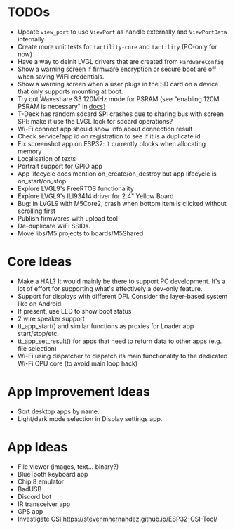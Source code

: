 # TODOs
- Update `view_port` to use `ViewPort` as handle externally and `ViewPortData` internally
- Create more unit tests for `tactility-core` and `tactility` (PC-only for now)
- Have a way to deinit LVGL drivers that are created from `HardwareConfig`
- Show a warning screen if firmware encryption or secure boot are off when saving WiFi credentials.
- Show a warning screen when a user plugs in the SD card on a device that only supports mounting at boot.
- Try out Waveshare S3 120MHz mode for PSRAM (see "enabling 120M PSRAM is necessary" in [docs](https://www.waveshare.com/wiki/ESP32-S3-Touch-LCD-4.3#Other_Notes))
- T-Deck has random sdcard SPI crashes due to sharing bus with screen SPI: make it use the LVGL lock for sdcard operations?
- Wi-Fi connect app should show info about connection result
- Check service/app id on registration to see if it is a duplicate id
- Fix screenshot app on ESP32: it currently blocks when allocating memory
- Localisation of texts
- Portrait support for GPIO app
- App lifecycle docs mention on_create/on_destroy but app lifecycle is on_start/on_stop
- Explore LVGL9's FreeRTOS functionality
- Explore LVGL9's ILI93414 driver for 2.4" Yellow Board
- Bug: in LVGL9 with M5Core2, crash when bottom item is clicked without scrolling first
- Publish firmwares with upload tool
- De-duplicate WiFi SSIDs.
- Move libs/M5 projects to boards/M5Shared

# Core Ideas
- Make a HAL? It would mainly be there to support PC development. It's a lot of effort for supporting what's effectively a dev-only feature.
- Support for displays with different DPI. Consider the layer-based system like on Android.
- If present, use LED to show boot status
- 2 wire speaker support
- tt_app_start() and similar functions as proxies for Loader app start/stop/etc.
- tt_app_set_result() for apps that need to return data to other apps (e.g. file selection)
- Wi-Fi using dispatcher to dispatch its main functionality to the dedicated Wi-Fi CPU core (to avoid main loop hack)

# App Improvement Ideas
- Sort desktop apps by name.
- Light/dark mode selection in Display settings app.

# App Ideas
- File viewer (images, text... binary?)
- BlueTooth keyboard app
- Chip 8 emulator
- BadUSB
- Discord bot
- IR transceiver app
- GPS app
- Investigate CSI https://stevenmhernandez.github.io/ESP32-CSI-Tool/